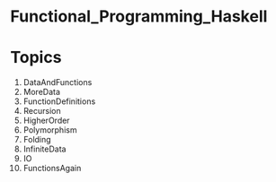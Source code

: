# Functional_Programming_Haskell

# Topics

1. DataAndFunctions
2. MoreData
3. FunctionDefinitions
4. Recursion
5. HigherOrder
6. Polymorphism
7. Folding
8. InfiniteData
9. IO
10. FunctionsAgain
